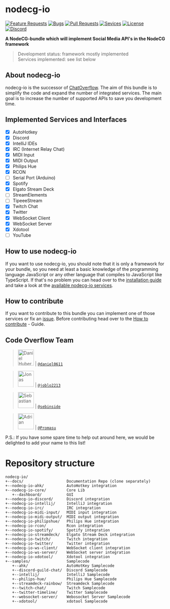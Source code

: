 # nodecg-io

[![Feature Requests](https://img.shields.io/github/issues/codeoverflow-org/nodecg-io/enhancement?label=Feature%20Requests&style=flat-square)](https://github.com/codeoverflow-org/nodecg-io/labels/enhancement)
[![Bugs](https://img.shields.io/github/issues/codeoverflow-org/nodecg-io/bug?label=Bugs&style=flat-square)](https://github.com/codeoverflow-org/nodecg-io/labels/bug)
[![Pull Requests](https://img.shields.io/github/issues-pr/codeoverflow-org/nodecg-io?label=Pull%20Requests&style=flat-square)](https://github.com/codeoverflow-org/nodecg-io/pulls)
[![Sevices](https://img.shields.io/static/v1?label=Services%20implemented&message=15&color=blue&style=flat-square)](https://github.com/codeoverflow-org/nodecg-io-docs/blob/master/docs/services.md)
[![License](https://img.shields.io/github/license/codeoverflow-org/nodecg-io?label=License&style=flat-square)](https://github.com/codeoverflow-org/nodecg-io/blob/master/LICENSE)
[![Discord](https://img.shields.io/badge/discord-join-7289DA.svg?logo=discord&style=flat-square)](https://discord.gg/sX2Gjbs/)

**A NodeCG-bundle which will implement Social Media API's in the NodeCG framework**  
>Development status: framework mostly implemented   
>Services implemented: see list below

## About nodecg-io

nodecg-io is the successor of [ChatOverflow](https://github.com/codeoverflow-org/chatoverflow). The aim of this bundle is to simplify the code and expand the number of integrated services. The main goal is to increase the number of supported APIs to save you development time.

## Implemented Services and Interfaces

- [x] AutoHotkey
- [x] Discord
- [X] IntelliJ IDEs
- [x] IRC (Internet Relay Chat)
- [x] MIDI Input
- [x] MIDI Output
- [X] Philips Hue
- [x] RCON
- [ ] Serial Port (Arduino)
- [x] Spotify
- [X] Elgato Stream Deck 
- [ ] StreamElements
- [ ] TipeeeStream
- [x] Twitch Chat
- [x] Twitter
- [x] WebSocket Client
- [x] WebSocket Server
- [x] Xdotool
- [ ] YouTube

## How to use nodecg-io

If you want to use nodecg-io, you should note that it is only a framework for your bundle, so you need at least a basic knowledge of the programming language JavaScript or any other language that compiles to JavaScript like TypeScript. 
If that's no problem you can head over to the [installation guide](https://nodecg.io/getting_started/install/) and take a look at the [available nodecg-io services](https://nodecg.io/services/). 

## How to contribute
If you want to contribute to this bundle you can implement one of those services or fix an [issue](https://github.com/codeoverflow-org/nodecg-io/issues). Before contributing head over to the [How to contribute](https://nodecg.io/contribute/) - Guide.

## Code Overflow Team

> <img src="https://avatars.githubusercontent.com/daniel0611"   height="50px" title="Daniel Huber"/>   | [`@daniel0611`](https://github.com/daniel0611)

> <img src="https://avatars.githubusercontent.com/joblo2213"    height="50px" title="Jonas"/>          | [`@joblo2213`](https://github.com/joblo2213)

> <img src="https://avatars.githubusercontent.com/sebinside"    height="50px" title="Sebastian"/>      | [`@sebinside`](https://github.com/sebinside)

> <img src="https://avatars.githubusercontent.com/Promasu"    height="50px" title="Adrian"/>      | [`@Promasu`](https://github.com/Promasu)

P.S.: If you have some spare time to help out around here, we would be delighted to add your name to this list!


# Repository structure

```
nodecg-io/
+--docs/                   Documentation Repo (clone separately)
+--nodecg-io-ahk/          AutoHotkey integration
+--nodecg-io-core/         Core Lib
   +--dashboard/           GUI
+--nodecg-io-discord/      Discord integration
+--nodecg-io-intellij/     IntelliJ integration
+--nodecg-io-irc/          IRC integration
+--nodecg-io-midi-input/   MIDI input integration
+--nodecg-io-midi-output/  MIDI output integration
+--nodecg-io-philipshue/   Philips Hue integration
+--nodecg-io-rcon/         Rcon integration
+--nodecg-io-spotify/      Spotify integration
+--nodecg-io-streamdeck/   Elgato Stream Deck integration
+--nodecg-io-twitch/       Twitch integration
+--nodecg-io-twitter/      Twitter integration
+--nodecg-io-ws-client/    WebSocket client integration
+--nodecg-io-ws-server/    WebSocket server integration
+--nodecg-io-xdotool/      Xdotool integration
+--samples/                Samplecode
   +--ahk/                 AutoHotKey Samplecode
   +--discord-guild-chat/  Discord Samplecode
   +--intellij/            IntelliJ Samplecode
   +--philips-hue/         Philips Hue Samplecode
   +--streamdeck-rainbow/  Streamdeck Samplecode
   +--twitch-chat/         Twitch Samplecode
   +--twitter-timeline/    Twitter Samplecode
   +--websocket-server/    Webosocket Server Samplecode
   +--xdotool/             xdotool Samplecode
```
